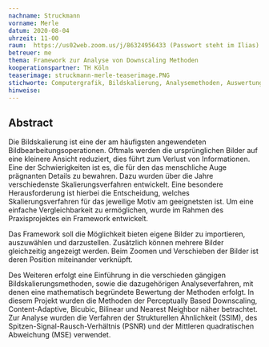 ```yaml
---
nachname: Struckmann
vorname: Merle
datum: 2020-08-04
uhrzeit: 11-00
raum:  https://us02web.zoom.us/j/86324956433 (Passwort steht im Ilias) Präsentation
betreuer: me
thema: Framework zur Analyse von Downscaling Methoden
kooperationspartner: TH Köln
teaserimage: struckmann-merle-teaserimage.PNG
stichworte: Computergrafik, Bildskalierung, Analysemethoden, Auswertung
hinweise:
---
```


## Abstract

Die Bildskalierung ist eine der am häufigsten angewendeten Bildbearbeitungsoperationen. Oftmals werden die ursprünglichen Bilder auf eine kleinere Ansicht reduziert, dies führt zum Verlust von Informationen. Eine der Schwierigkeiten ist es, die für den das menschliche Auge prägnanten Details zu bewahren. Dazu wurden über die Jahre verschiedenste Skalierungsverfahren entwickelt. Eine besondere Herausforderung ist hierbei die Entscheidung, welches Skalierungsverfahren für das jeweilige Motiv am geeignetsten ist. Um eine einfache Vergleichbarkeit zu ermöglichen, wurde im Rahmen des Praxisprojektes ein Framework entwickelt. 

Das Framework soll die Möglichkeit bieten eigene Bilder zu importieren, auszuwählen und darzustellen. Zusätzlich können mehrere Bilder gleichzeitig angezeigt werden. Beim Zoomen und Verschieben der Bilder ist deren Position miteinander verknüpft. 

Des Weiteren erfolgt eine Einführung in die verschieden gängigen Bildskalierungsmethoden, sowie die dazugehörigen Analyseverfahren, mit denen eine mathematisch begründete Bewertung der Methoden erfolgt. In diesem Projekt wurden die Methoden der Perceptually Based Downscaling, Content-Adaptive, Bicubic, Bilinear und Nearest Neighbor näher betrachtet. Zur Analyse wurden die Verfahren der Strukturellen Ähnlichkeit (SSIM), des Spitzen-Signal-Rausch-Verhältnis (PSNR) und der Mittleren quadratischen Abweichung (MSE) verwendet. 

